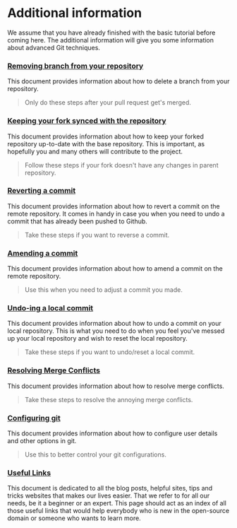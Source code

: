 # Additional information

We assume that you have already finished with the basic tutorial before coming here. The additional information will give you some information about advanced Git techniques. 

### [ Removing branch from your repository ](removing-branch-from-your-repository.md)
This document provides information about how to delete a branch from your repository.
> Only do these steps after your pull request get's merged.

### [ Keeping your fork synced with the repository ](keeping-your-fork-synced-with-this-repository.md)
This document provides information about how to keep your forked repository up-to-date with the base repository. This is important, as hopefully you and many others will contribute to the project.
> Follow these steps if your fork doesn't have any changes in parent repository.

### [ Reverting a commit](reverting-a-commit.md)
This document provides information about how to revert a commit on the remote repository. It comes in handy in case you when you need to undo a commit that has already been pushed to Github.
> Take these steps if you want to reverse a commit.

### [ Amending a commit](amending-a-commit.md)
This document provides information about how to amend a commit on the remote repository. 
> Use this when you need to adjust a commit you made.

### [ Undo-ing a local commit ](undoing-a-commit.md)
This document provides information about how to undo a commit on your local repository. This is what you need to do when you feel you've messed up your local repository and wish to reset the local repository.
> Take these steps if you want to undo/reset a local commit.

### [ Resolving Merge Conflicts ](resolving-merge-conflicts.md)
This document provides information about how to resolve merge conflicts.
> Take these steps to resolve the annoying merge conflicts.

### [ Configuring git ](configuring-git.md)
This document provides information about how to configure user details and other options in git.
> Use this to better control your git configurations.

### [Useful Links](Useful-links-for-further-learning.md)
This document is dedicated to all the blog posts, helpful sites, tips and tricks websites that makes our lives easier. That we refer to for all our needs, be it a beginner or an expert. This page should act as an index of all those useful links that would help everybody who is new in the open-source domain or someone who wants to learn more. 

